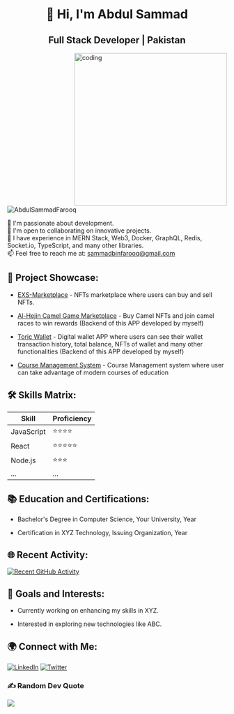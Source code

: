 <h1 align="center">👋 Hi, I'm Abdul Sammad</h1>
<h2 align="center">Full Stack Developer | Pakistan</h2>

<img align="right" alt="coding" width="350" src="https://i.pinimg.com/originals/50/83/e0/5083e0a2a7dcaae07c142e8b87036a27.gif"/>

<p align="left"> <img src="https://komarev.com/ghpvc/?username=AbdulSammadFarooq&label=Profile%20views&color=0e75b6&style=flat" alt="AbdulSammadFarooq" /> </p>

🔭 I'm passionate about development.<br>
🤝 I'm open to collaborating on innovative projects.<br>
🌱 I have experience in MERN Stack, Web3, Docker, GraphQL, Redis, Socket.io, TypeScript, and many other libraries.<br>
📫 Feel free to reach me at: [sammadbinfarooq@gmail.com](mailto:sammadbinfarooq@gmail.com)

## 🚀 Project Showcase:

- [EXS-Marketplace](https://marketplace.ex-sports.io/) - NFTs marketplace where users can buy and sell NFTs.

- [Al-Hejin Camel Game Marketplace](https://play.google.com/store/apps/details?id=io.exs.android) - Buy Camel NFTs and join camel races to win rewards (Backend of this APP developed by myself)

- [Toric Wallet](https://play.google.com/store/apps/details?id=io.toric.androidwallet) - Digital wallet APP where users can see their wallet transaction history, total balance, NFTs of wallet and many other functionalities (Backend of this APP developed by myself)

- [Course Management System](http://164.92.118.160/) - Course Management system where user can take advantage of modern courses of education

## 🛠️ Skills Matrix:

| Skill       | Proficiency |
|-------------|-------------|
| JavaScript  | ⭐⭐⭐⭐       |
| React       | ⭐⭐⭐⭐⭐      |
| Node.js     | ⭐⭐⭐         |
| ...         | ...         |

## 📚 Education and Certifications:

- Bachelor's Degree in Computer Science, Your University, Year

- Certification in XYZ Technology, Issuing Organization, Year

## 🌐 Recent Activity:

[![Recent GitHub Activity](https://github-readme-stats.vercel.app/api?username=AbdulSammadFarooq&show_icons=true&count_private=true&hide=prs&theme=radical)](https://github.com/AbdulSammadFarooq)


## 🎯 Goals and Interests:

- Currently working on enhancing my skills in XYZ.

- Interested in exploring new technologies like ABC.

## 🌍 Connect with Me:

[![LinkedIn](https://img.shields.io/badge/LinkedIn-%230077B5.svg?logo=linkedin&logoColor=white)](https://www.linkedin.com/in/abdul-sammad-farooq)
[![Twitter](https://img.shields.io/badge/Twitter-%231DA1F2.svg?logo=twitter&logoColor=white)](https://twitter.com/yourtwitterhandle)

### ✍️ Random Dev Quote
![](https://quotes-github-readme.vercel.app/api?type=vertical&theme=radical)
